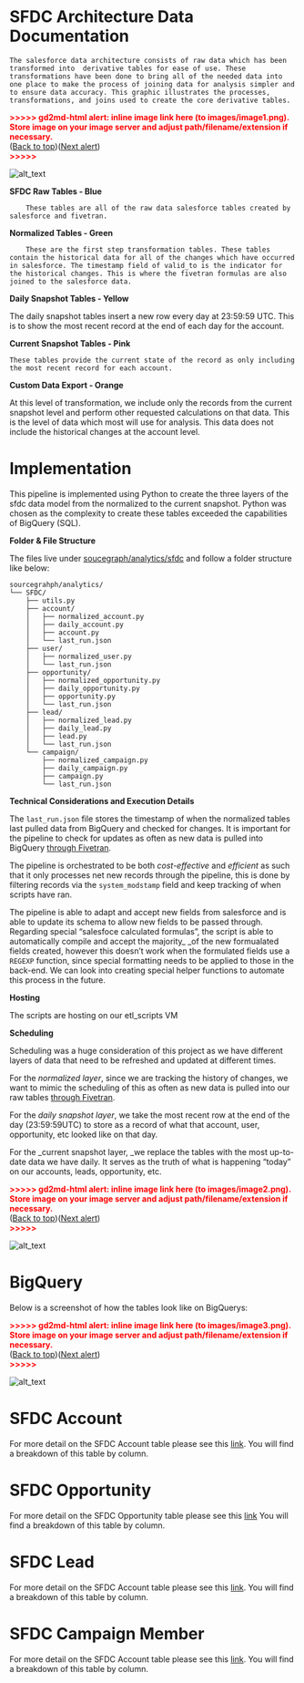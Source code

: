 # **SFDC Architecture Data Documentation**

    The salesforce data architecture consists of raw data which has been transformed into  derivative tables for ease of use. These transformations have been done to bring all of the needed data into one place to make the process of joining data for analysis simpler and to ensure data accuracy. This graphic illustrates the processes, transformations, and joins used to create the core derivative tables.

<p id="gdcalert1" ><span style="color: red; font-weight: bold">>>>>>  gd2md-html alert: inline image link here (to images/image1.png). Store image on your image server and adjust path/filename/extension if necessary. </span><br>(<a href="#">Back to top</a>)(<a href="#gdcalert2">Next alert</a>)<br><span style="color: red; font-weight: bold">>>>>> </span></p>

![alt_text](images/image1.png 'image_tooltip')

**SFDC Raw Tables - Blue**

    	These tables are all of the raw data salesforce tables created by salesforce and fivetran.

**Normalized Tables - Green**

    	These are the first step transformation tables. These tables contain the historical data for all of the changes which have occurred in salesforce. The timestamp field of valid_to is the indicator for the historical changes. This is where the fivetran formulas are also joined to the salesforce data.

**Daily Snapshot Tables - Yellow**

The daily snapshot tables insert a new row every day at 23:59:59 UTC. This is to show the most recent record at the end of each day for the account.

**Current Snapshot Tables - Pink**

    These tables provide the current state of the record as only including the most recent record for each account.

**Custom Data Export - Orange**

At this level of transformation, we include only the records from the current snapshot level and perform other requested calculations on that data. This is the level of data which most will use for analysis. This data does not include the historical changes at the account level.

# **Implementation**

This pipeline is implemented using Python to create the three layers of the sfdc data model from the normalized to the current snapshot. Python was chosen as the complexity to create these tables exceeded the capabilities of BigQuery (SQL).

**Folder & File Structure**

The files live under [soucegraph/analytics/sfdc](https://github.com/sourcegraph/analytics/pull/561) and follow a folder structure like below:

```
sourcegrahph/analytics/
└── SFDC/
    ├── utils.py
    ├── account/
    │   ├── normalized_account.py
    │   ├── daily_account.py
    │   ├── account.py
    │   └── last_run.json
    ├── user/
    │   ├── normalized_user.py
    │   └── last_run.json
    ├── opportunity/
    │   ├── normalized_opportunity.py
    │   ├── daily_opportunity.py
    │   ├── opportunity.py
    │   └── last_run.json
    ├── lead/
    │   ├── normalized_lead.py
    │   ├── daily_lead.py
    │   ├── lead.py
    │   └── last_run.json
    └── campaign/
        ├── normalized_campaign.py
        ├── daily_campaign.py
        ├── campaign.py
        └── last_run.json
```

**Technical Considerations and Execution Details**

The `last_run.json` file stores the timestamp of when the normalized tables last pulled data from BigQuery and checked for changes. It is important for the pipeline to check for updates as often as new data is pulled into BigQuery [through Fivetran](https://fivetran.com/dashboard/connectors/salesforce/salesforce_data/setup?requiredGroup=august_stressing).

The pipeline is orchestrated to be both _cost-effective_ and _efficient_ as such that it only processes net new records through the pipeline, this is done by filtering records via the `system_modstamp` field and keep tracking of when scripts have ran.

The pipeline is able to adapt and accept new fields from salesforce and is able to update its schema to allow new fields to be passed through. Regarding special “salesfoce calculated formulas”, the script is able to automatically compile and accept the majority\_ \_of the new formualated fields created, however this doesn’t work when the formulated fields use a` REGEXP` function, since special formatting needs to be applied to those in the back-end. We can look into creating special helper functions to automate this process in the future.

**Hosting**

The scripts are hosting on our etl_scripts VM

**Scheduling**

Scheduling was a huge consideration of this project as we have different layers of data that need to be refreshed and updated at different times.

For the _normalized layer_, since we are tracking the history of changes, we want to mimic the scheduling of this as often as new data is pulled into our raw tables [through Fivetran](https://fivetran.com/dashboard/connectors/salesforce/salesforce_data/setup?requiredGroup=august_stressing).

For the _daily snapshot layer_, we take the most recent row at the end of the day (23:59:59UTC) to store as a record of what that account, user, opportunity, etc looked like on that day.

For the \_current snapshot layer, \_we replace the tables with the most up-to-date data we have daily. It serves as the truth of what is happening “today” on our accounts, leads, opportunity, etc.

<p id="gdcalert2" ><span style="color: red; font-weight: bold">>>>>>  gd2md-html alert: inline image link here (to images/image2.png). Store image on your image server and adjust path/filename/extension if necessary. </span><br>(<a href="#">Back to top</a>)(<a href="#gdcalert3">Next alert</a>)<br><span style="color: red; font-weight: bold">>>>>> </span></p>

![alt_text](images/image2.png 'image_tooltip')

# **BigQuery**

Below is a screenshot of how the tables look like on BigQuerys:

<p id="gdcalert3" ><span style="color: red; font-weight: bold">>>>>>  gd2md-html alert: inline image link here (to images/image3.png). Store image on your image server and adjust path/filename/extension if necessary. </span><br>(<a href="#">Back to top</a>)(<a href="#gdcalert4">Next alert</a>)<br><span style="color: red; font-weight: bold">>>>>> </span></p>

![alt_text](images/image3.png 'image_tooltip')

# **SFDC Account**

For more detail on the SFDC Account table please see this [link](https://docs.google.com/spreadsheets/d/1Yc602GUEKjEwReZgdnaSZ_62crnc7EZIIE2-7qLZMns/edit#gid=0). You will find a breakdown of this table by column.

# **SFDC Opportunity**

For more detail on the SFDC Opportunity table please see this [link](https://docs.google.com/spreadsheets/d/1Yc602GUEKjEwReZgdnaSZ_62crnc7EZIIE2-7qLZMns/edit#gid=1417098663) You will find a breakdown of this table by column.

# **SFDC Lead**

For more detail on the SFDC Account table please see this [link](https://docs.google.com/spreadsheets/d/1Yc602GUEKjEwReZgdnaSZ_62crnc7EZIIE2-7qLZMns/edit#gid=1954937052). You will find a breakdown of this table by column.

# **SFDC Campaign Member**

For more detail on the SFDC Account table please see this [link](https://docs.google.com/spreadsheets/d/1Yc602GUEKjEwReZgdnaSZ_62crnc7EZIIE2-7qLZMns/edit#gid=1385430871). You will find a breakdown of this table by column.
